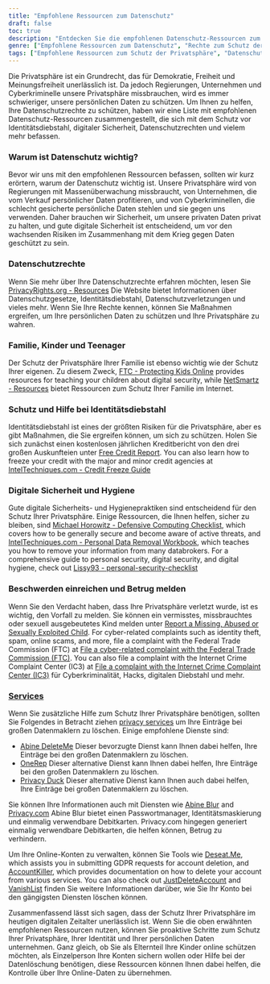 ```yaml
---
title: "Empfohlene Ressourcen zum Datenschutz"
draft: false
toc: true
description: "Entdecken Sie die empfohlenen Datenschutz-Ressourcen zum Schutz Ihrer Rechte, Ihrer Familie und Ihrer persönlichen Daten, einschließlich des Schutzes vor Identitätsdiebstahl, digitaler Sicherheit und Datenschutzrechten, um sich vor Cyber-Kriminellen und Massenüberwachung zu schützen."
genre: ["Empfohlene Ressourcen zum Datenschutz", "Rechte zum Schutz der Privatsphäre", "Schutz vor Identitätsdiebstahl", "Digitale Sicherheit", "Cyber-Kriminelle", "Mass Surveillance", "Schutz personenbezogener Daten", "Privatsphäre der Familie", "Datenschutz für Kinder", "Privatsphäre von Teenagern", "Digitale Sicherheitshygiene", "Kreditbericht", "Kredit einfrieren", "Checkliste für defensives Computing", "Löschung personenbezogener Daten", "Berichterstattung über Betrug", "Datenschutz-Dienste", "Maskierung von Informationen", "Kontoführung", "GDPR Requests", "Konto-Löschung"]
tags: ["Empfohlene Ressourcen zum Schutz der Privatsphäre", "Datenschutzrechte", "Schutz vor Identitätsdiebstahl", "digitale Sicherheit", "Internet-Kriminelle", "Massenüberwachung", "persönliche Daten", "SimeonOnSecurity", "Familie", "Kinder", "jugendliche", "digitale Sicherheitshygiene", "Kreditauskunft", "Kreditsperre", "Checkliste für defensives Rechnen", "Entfernung personenbezogener Daten", "Beschwerden einreichen", "Betrug melden", "Datenschutzdienste", "Maskierungsinformationen", "Kontoverwaltung", "GDPR-Anfragen", "Kontolöschung", "Online-Datenschutz", "datenschutz", "Cybersicherheit", "Datenschutz-Tools", "Identitätsschutz", "Online-Sicherheit", "Sicherheit der persönlichen Daten"]
---
```


Die Privatsphäre ist ein Grundrecht, das für Demokratie, Freiheit und Meinungsfreiheit unerlässlich ist. Da jedoch Regierungen, Unternehmen und Cyberkriminelle unsere Privatsphäre missbrauchen, wird es immer schwieriger, unsere persönlichen Daten zu schützen. Um Ihnen zu helfen, Ihre Datenschutzrechte zu schützen, haben wir eine Liste mit empfohlenen Datenschutz-Ressourcen zusammengestellt, die sich mit dem Schutz vor Identitätsdiebstahl, digitaler Sicherheit, Datenschutzrechten und vielem mehr befassen.

### Warum ist Datenschutz wichtig?

Bevor wir uns mit den empfohlenen Ressourcen befassen, sollten wir kurz erörtern, warum der Datenschutz wichtig ist. Unsere Privatsphäre wird von Regierungen mit Massenüberwachung missbraucht, von Unternehmen, die vom Verkauf persönlicher Daten profitieren, und von Cyberkriminellen, die schlecht gesicherte persönliche Daten stehlen und sie gegen uns verwenden. Daher brauchen wir Sicherheit, um unsere privaten Daten privat zu halten, und gute digitale Sicherheit ist entscheidend, um vor den wachsenden Risiken im Zusammenhang mit dem Krieg gegen Daten geschützt zu sein.

### Datenschutzrechte

Wenn Sie mehr über Ihre Datenschutzrechte erfahren möchten, lesen Sie [PrivacyRights.org - Resources](https://privacyrights.org/resources) Die Website bietet Informationen über Datenschutzgesetze, Identitätsdiebstahl, Datenschutzverletzungen und vieles mehr. Wenn Sie Ihre Rechte kennen, können Sie Maßnahmen ergreifen, um Ihre persönlichen Daten zu schützen und Ihre Privatsphäre zu wahren.

### Familie, Kinder und Teenager

Der Schutz der Privatsphäre Ihrer Familie ist ebenso wichtig wie der Schutz Ihrer eigenen. Zu diesem Zweck, [FTC - Protecting Kids Online](https://www.consumer.ftc.gov/topics/protecting-kids-online) provides resources for teaching your children about digital security, while [NetSmartz - Resources](https://www.missingkids.org/netsmartz/resources) bietet Ressourcen zum Schutz Ihrer Familie im Internet.

### Schutz und Hilfe bei Identitätsdiebstahl

Identitätsdiebstahl ist eines der größten Risiken für die Privatsphäre, aber es gibt Maßnahmen, die Sie ergreifen können, um sich zu schützen. Holen Sie sich zunächst einen kostenlosen jährlichen Kreditbericht von den drei großen Auskunfteien unter [Free Credit Report](https://www.annualcreditreport.com/index.action). You can also learn how to freeze your credit with the major and minor credit agencies at [IntelTechniques.com - Credit Freeze Guide](https://inteltechniques.com/data/workbook.pdf)

### Digitale Sicherheit und Hygiene

Gute digitale Sicherheits- und Hygienepraktiken sind entscheidend für den Schutz Ihrer Privatsphäre. Einige Ressourcen, die Ihnen helfen, sicher zu bleiben, sind [Michael Horowitz - Defensive Computing Checklist](https://defensivecomputingchecklist.com/), which covers how to be generally secure and become aware of active threats, and [IntelTechniques.com - Personal Data Removal Workbook](https://inteltechniques.com/data/workbook.pdf), which teaches you how to remove your information from many databrokers. For a comprehensive guide to personal security, digital security, and digital hygiene, check out [Lissy93 - personal-security-checklist](https://github.com/Lissy93/personal-security-checklist)

### Beschwerden einreichen und Betrug melden

Wenn Sie den Verdacht haben, dass Ihre Privatsphäre verletzt wurde, ist es wichtig, den Vorfall zu melden. Sie können ein vermisstes, missbrauchtes oder sexuell ausgebeutetes Kind melden unter [Report a Missing, Abused or Sexually Exploited Child](http://www.missingkids.com/Report). For cyber-related complaints such as identity theft, spam, online scams, and more, file a complaint with the Federal Trade Commission (FTC) at [File a cyber-related complaint with the Federal Trade Commission (FTC)](https://www.ftccomplaintassistant.gov/#&panel1-1). You can also file a complaint with the Internet Crime Complaint Center (IC3) at [File a complaint with the Internet Crime Complaint Center (IC3)](https://complaint.ic3.gov/default.aspx?) für Cyberkriminalität, Hacks, digitalen Diebstahl und mehr.

### [Services](https://simeononsecurity.ch/recommendations/services/)

Wenn Sie zusätzliche Hilfe zum Schutz Ihrer Privatsphäre benötigen, sollten Sie Folgendes in Betracht ziehen [privacy services](https://simeononsecurity.ch/recommendations/services/) um Ihre Einträge bei großen Datenmaklern zu löschen. Einige empfohlene Dienste sind:

- [Abine DeleteMe](https://joindeleteme.com/refer?coupon=RFR-40867-7DWHR4) Dieser bevorzugte Dienst kann Ihnen dabei helfen, Ihre Einträge bei den großen Datenmaklern zu löschen.
- [OneRep](https://onerep.com) Dieser alternative Dienst kann Ihnen dabei helfen, Ihre Einträge bei den großen Datenmaklern zu löschen.
- [Privacy Duck](https://www.privacyduck.com/) Dieser alternative Dienst kann Ihnen auch dabei helfen, Ihre Einträge bei großen Datenmaklern zu löschen.

Sie können Ihre Informationen auch mit Diensten wie [Abine Blur](https://dnt.abine.com/#/ref_register/pC8ZbvQtt) and [Privacy.com](https://privacy.com/join/SU86Y) Abine Blur bietet einen Passwortmanager, Identitätsmaskierung und einmalig verwendbare Debitkarten. Privacy.com hingegen generiert einmalig verwendbare Debitkarten, die helfen können, Betrug zu verhindern.

Um Ihre Online-Konten zu verwalten, können Sie Tools wie [Deseat.Me](https://app.deseat.me), which assists you in submitting GDPR requests for account deletion, and [AccountKiller](https://www.accountkiller.com/en), which provides documentation on how to delete your account from various services. You can also check out [JustDeleteAccount](https://www.justdeleteaccount.com/) and [VanishList](https://vanishlist.ml/) finden Sie weitere Informationen darüber, wie Sie Ihr Konto bei den gängigsten Diensten löschen können.

Zusammenfassend lässt sich sagen, dass der Schutz Ihrer Privatsphäre im heutigen digitalen Zeitalter unerlässlich ist. Wenn Sie die oben erwähnten empfohlenen Ressourcen nutzen, können Sie proaktive Schritte zum Schutz Ihrer Privatsphäre, Ihrer Identität und Ihrer persönlichen Daten unternehmen. Ganz gleich, ob Sie als Elternteil Ihre Kinder online schützen möchten, als Einzelperson Ihre Konten sichern wollen oder Hilfe bei der Datenlöschung benötigen, diese Ressourcen können Ihnen dabei helfen, die Kontrolle über Ihre Online-Daten zu übernehmen.

